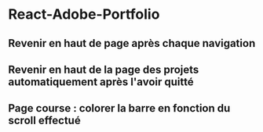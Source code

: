 # React-Adobe-Portfolio

## Revenir en haut de page après chaque navigation

## Revenir en haut de la page des projets automatiquement après l'avoir quitté

## Page course : colorer la barre en fonction du scroll effectué
